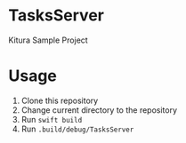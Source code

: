 # TasksServer
Kitura Sample Project

# Usage
1. Clone this repository
2. Change current directory to the repository
3. Run `swift build`
4. Run `.build/debug/TasksServer`
